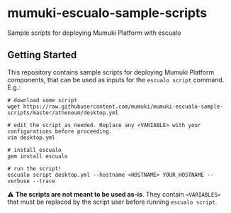 # mumuki-escualo-sample-scripts
Sample scripts for deploying Mumuki Platform with escualo

## Getting Started

This repository contains sample scripts for deploying Mumuki Platform components, that can be used as inputs for the `escualo script` command. E.g.:

```
# download some script
wget https://raw.githubusercontent.com/mumuki/mumuki-escualo-sample-scripts/master/atheneum/desktop.yml

# edit the script as needed. Replace any <VARIABLE> with your configurations before proceeding.
vim desktop.yml

# install escualo
gem install escualo

# run the script!
escualo script desktop.yml --hostname <HOSTNAME> YOUR_HOSTNAME --verbose --trace
```

:warning: **The scripts are not meant to be used as-is**. They contain `<VARIABLES>` that must be replaced by the script user before running `escualo script`.
